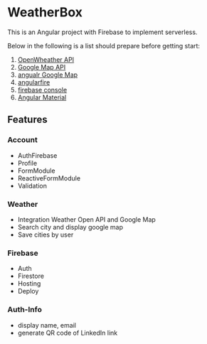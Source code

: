 # WeatherBox

This is an Angular project with Firebase to implement serverless.

Below in the following is a list should prepare before getting start:
1. [OpenWheather API](https://openweathermap.org/current)
2. [Google Map API](https://console.cloud.google.com/apis/dashboard?project=minion-weather&supportedpurview=project)
3. [angualr Google Map](https://angular-maps.com/)
5. [angularfire](https://github.com/angular/angularfire/blob/master/docs/install-and-setup.md)
6. [firebase console](https://console.firebase.google.com/u/0/?pli=1)
7. [Angular Material](https://material.angular.io/components/categories)

## Features
### Account
- AuthFirebase
- Profile
- FormModule
- ReactiveFormModule
- Validation

### Weather
- Integration Weather Open API and Google Map
- Search city and display google map
- Save cities by user

### Firebase
- Auth
- Firestore
- Hosting
- Deploy

### Auth-Info
- display name, email
- generate QR code of LinkedIn link
